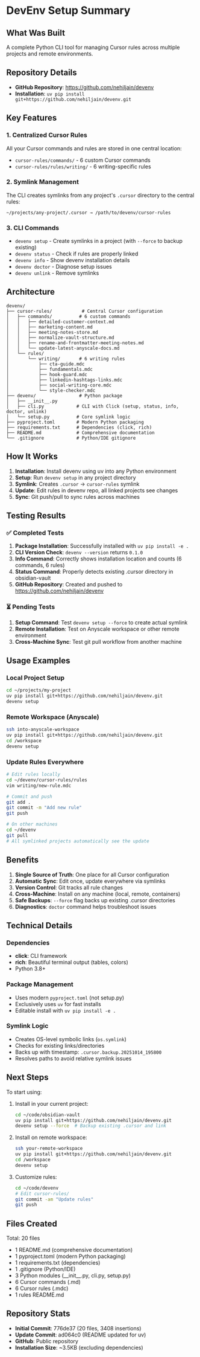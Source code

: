 # DevEnv Setup Summary

## What Was Built

A complete Python CLI tool for managing Cursor rules across multiple projects and remote environments.

## Repository Details

- **GitHub Repository**: https://github.com/nehiljain/devenv
- **Installation**: `uv pip install git+https://github.com/nehiljain/devenv.git`

## Key Features

### 1. Centralized Cursor Rules
All your Cursor commands and rules are stored in one central location:
- `cursor-rules/commands/` - 6 custom Cursor commands
- `cursor-rules/rules/writing/` - 6 writing-specific rules

### 2. Symlink Management
The CLI creates symlinks from any project's `.cursor` directory to the central rules:
```
~/projects/any-project/.cursor → /path/to/devenv/cursor-rules
```

### 3. CLI Commands

- `devenv setup` - Create symlinks in a project (with `--force` to backup existing)
- `devenv status` - Check if rules are properly linked
- `devenv info` - Show devenv installation details
- `devenv doctor` - Diagnose setup issues
- `devenv unlink` - Remove symlinks

## Architecture

```
devenv/
├── cursor-rules/           # Central Cursor configuration
│   ├── commands/          # 6 custom commands
│   │   ├── detailed-customer-context.md
│   │   ├── marketing-content.md
│   │   ├── meeting-notes-store.md
│   │   ├── normalize-vault-structure.md
│   │   ├── rename-and-frontmatter-meeting-notes.md
│   │   └── update-latest-anyscale-docs.md
│   └── rules/
│       └── writing/       # 6 writing rules
│           ├── cta-guide.mdc
│           ├── fundamentals.mdc
│           ├── hook-guard.mdc
│           ├── linkedin-hashtags-links.mdc
│           ├── social-writing-core.mdc
│           └── style-checker.mdc
├── devenv/                # Python package
│   ├── __init__.py
│   ├── cli.py            # CLI with Click (setup, status, info, doctor, unlink)
│   └── setup.py          # Core symlink logic
├── pyproject.toml        # Modern Python packaging
├── requirements.txt      # Dependencies (click, rich)
├── README.md             # Comprehensive documentation
└── .gitignore            # Python/IDE gitignore

```

## How It Works

1. **Installation**: Install devenv using uv into any Python environment
2. **Setup**: Run `devenv setup` in any project directory
3. **Symlink**: Creates `.cursor` → `cursor-rules` symlink
4. **Update**: Edit rules in devenv repo, all linked projects see changes
5. **Sync**: Git push/pull to sync rules across machines

## Testing Results

### ✅ Completed Tests

1. **Package Installation**: Successfully installed with `uv pip install -e .`
2. **CLI Version Check**: `devenv --version` returns `0.1.0`
3. **Info Command**: Correctly shows installation location and counts (6 commands, 6 rules)
4. **Status Command**: Properly detects existing .cursor directory in obsidian-vault
5. **GitHub Repository**: Created and pushed to https://github.com/nehiljain/devenv

### ⏳ Pending Tests

1. **Setup Command**: Test `devenv setup --force` to create actual symlink
2. **Remote Installation**: Test on Anyscale workspace or other remote environment
3. **Cross-Machine Sync**: Test git pull workflow from another machine

## Usage Examples

### Local Project Setup
```bash
cd ~/projects/my-project
uv pip install git+https://github.com/nehiljain/devenv.git
devenv setup
```

### Remote Workspace (Anyscale)
```bash
ssh into-anyscale-workspace
uv pip install git+https://github.com/nehiljain/devenv.git
cd /workspace
devenv setup
```

### Update Rules Everywhere
```bash
# Edit rules locally
cd ~/devenv/cursor-rules/rules
vim writing/new-rule.mdc

# Commit and push
git add .
git commit -m "Add new rule"
git push

# On other machines
cd ~/devenv
git pull
# All symlinked projects automatically see the update
```

## Benefits

1. **Single Source of Truth**: One place for all Cursor configuration
2. **Automatic Sync**: Edit once, update everywhere via symlinks
3. **Version Control**: Git tracks all rule changes
4. **Cross-Machine**: Install on any machine (local, remote, containers)
5. **Safe Backups**: `--force` flag backs up existing .cursor directories
6. **Diagnostics**: `doctor` command helps troubleshoot issues

## Technical Details

### Dependencies
- **click**: CLI framework
- **rich**: Beautiful terminal output (tables, colors)
- Python 3.8+

### Package Management
- Uses modern `pyproject.toml` (not setup.py)
- Exclusively uses `uv` for fast installs
- Editable install with `uv pip install -e .`

### Symlink Logic
- Creates OS-level symbolic links (`os.symlink`)
- Checks for existing links/directories
- Backs up with timestamp: `.cursor.backup.20251014_195800`
- Resolves paths to avoid relative symlink issues

## Next Steps

To start using:

1. Install in your current project:
   ```bash
   cd ~/code/obsidian-vault
   uv pip install git+https://github.com/nehiljain/devenv.git
   devenv setup --force  # Backup existing .cursor and link
   ```

2. Install on remote workspace:
   ```bash
   ssh your-remote-workspace
   uv pip install git+https://github.com/nehiljain/devenv.git
   cd /workspace
   devenv setup
   ```

3. Customize rules:
   ```bash
   cd ~/code/devenv
   # Edit cursor-rules/
   git commit -am "Update rules"
   git push
   ```

## Files Created

Total: 20 files
- 1 README.md (comprehensive documentation)
- 1 pyproject.toml (modern Python packaging)
- 1 requirements.txt (dependencies)
- 1 .gitignore (Python/IDE)
- 3 Python modules (\_\_init\_\_.py, cli.py, setup.py)
- 6 Cursor commands (.md)
- 6 Cursor rules (.mdc)
- 1 rules README.md

## Repository Stats

- **Initial Commit**: 776de37 (20 files, 3408 insertions)
- **Update Commit**: ad064c0 (README updated for uv)
- **GitHub**: Public repository
- **Installation Size**: ~3.5KB (excluding dependencies)

